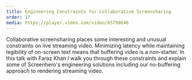 ```yaml
---
title: Engineering Constraints for Collaborative Screensharing
order: 17
media: https://player.vimeo.com/video/85798646
---
```


Collaborative screensharing places some interesting and unusual constraints on live streaming video. Minimizing latency while maintaining legibility of on-screen text means that buffering video is a non-starter. In this talk with Faraz Khan I walk you through these constraints and explain some of Screenhero's engineering solutions including our no-buffering approach to rendering streaming video.